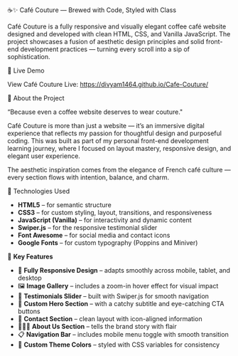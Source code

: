 ☕✨ Café Couture — Brewed with Code, Styled with Class

Café Couture is a fully responsive and visually elegant coffee café website designed and developed with clean HTML, CSS, and Vanilla JavaScript. The project showcases a fusion of aesthetic design principles and solid front-end development practices — turning every scroll into a sip of sophistication.

🌟 Live Demo

View Café Couture Live: https://divyam1464.github.io/Cafe-Couture/

📌 About the Project

“Because even a coffee website deserves to wear couture."

Café Couture is more than just a website — it’s an immersive digital experience that reflects my passion for thoughtful design and purposeful coding. This was built as part of my personal front-end development learning journey, where I focused on layout mastery, responsive design, and elegant user experience.

The aesthetic inspiration comes from the elegance of French café culture — every section flows with intention, balance, and charm.

📘 Technologies Used

- **HTML5** – for semantic structure  
- **CSS3** – for custom styling, layout, transitions, and responsiveness  
- **JavaScript (Vanilla)** – for interactivity and dynamic content  
- **Swiper.js** – for the responsive testimonial slider  
- **Font Awesome** – for social media and contact icons  
- **Google Fonts** – for custom typography (Poppins and Miniver)

🎯 **Key Features**

- 📱 **Fully Responsive Design** – adapts smoothly across mobile, tablet, and desktop  
- 🖼️ **Image Gallery** – includes a zoom-in hover effect for visual impact  
- 🌟 **Testimonials Slider** – built with Swiper.js for smooth navigation  
- 🧭 **Custom Hero Section** – with a catchy subtitle and eye-catching CTA buttons  
- 📍 **Contact Section** – clean layout with icon-aligned information  
- 🧑‍🤝‍🧑 **About Us Section** – tells the brand story with flair  
- 📋 **Navigation Bar** – includes mobile menu toggle with smooth transition  
- 🎨 **Custom Theme Colors** – styled with CSS variables for consistency  
